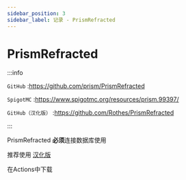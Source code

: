 ```yaml
---
sidebar_position: 3
sidebar_label: 记录 - PrismRefracted
---
```


# PrismRefracted

:::info

`GitHub` :https://github.com/prism/PrismRefracted

`SpigotMC` :https://www.spigotmc.org/resources/prism.99397/

`GitHub（汉化版）` :https://github.com/Rothes/PrismRefracted

:::

PrismRefracted **必须**连接数据库使用

推荐使用 [汉化版](https://github.com/Rothes/PrismRefracted)

在Actions中下载
